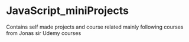 # JavaScript_miniProjects
Contains self made projects and course related mainly following courses from Jonas sir Udemy courses
